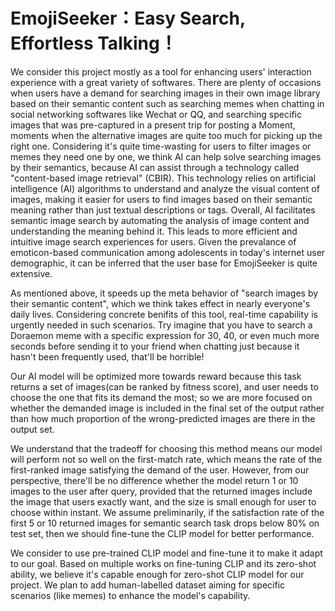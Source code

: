 # EmojiSeeker：Easy Search, Effortless Talking！

We consider this project mostly as a tool for enhancing users' interaction experience with a great variety of softwares. There are plenty of occasions when users have a demand for searching images in their own image library based on their semantic content such as searching memes when chatting in social networking softwares like Wechat or QQ, and searching specific images that was pre-captured in a present trip for posting a Moment, moments when the alternative images are quite too much for picking up the right one. Considering it's quite time-wasting for users to filter images or memes they need one by one, we think AI can help solve searching images by their semantics, because AI can assist through a technology called "content-based image retrieval" (CBIR). This technology relies on artificial intelligence (AI) algorithms to understand and analyze the visual content of images, making it easier for users to find images based on their semantic meaning rather than just textual descriptions or tags. Overall, AI facilitates semantic image search by automating the analysis of image content and understanding the meaning behind it. This leads to more efficient and intuitive image search experiences for users. Given the prevalance of emoticon-based communication among adolescents in today's internet user demographic, it can be inferred that the user base for EmojiSeeker is quite extensive.

As mentioned above, it speeds up the meta behavior of "search images by their semantic content", which we think takes effect in nearly everyone's daily lives. Considering concrete benifits of this tool, real-time capability is urgently needed in such scenarios. Try imagine that you have to search a Doraemon meme with a specific expression for 30, 40, or even much more seconds before sending it to your friend when chatting just because it hasn't been frequently used, that'll be horrible!

Our AI model will be optimized more towards reward because this task returns a set of images(can be ranked by fitness score), and user needs to choose the one that fits its demand the most; so we are more focused on whether the demanded image is included in the final set of the output rather than how much proportion of the wrong-predicted images are there in the output set.

We understand that the tradeoff for choosing this method means our model will perform not so well on the first-match rate, which means the rate of the first-ranked image satisfying the demand of the user. However, from our perspective, there'll be no difference whether the model return 1 or 10 images to the user after query, provided that the returned images include the image that users exactly want, and the size is small enough for user to choose within instant. We assume preliminarily, if the satisfaction rate of the first 5 or 10 returned images for semantic search task drops below 80% on test set, then we should fine-tune the CLIP model for better performance. 

We consider to use pre-trained CLIP model and fine-tune it to make it adapt to our goal. Based on multiple works on fine-tuning CLIP and its zero-shot ability, we believe it's capable enough for zero-shot CLIP model for our project. We plan to add human-labelled dataset aiming for specific scenarios (like memes) to enhance the model's capability. 